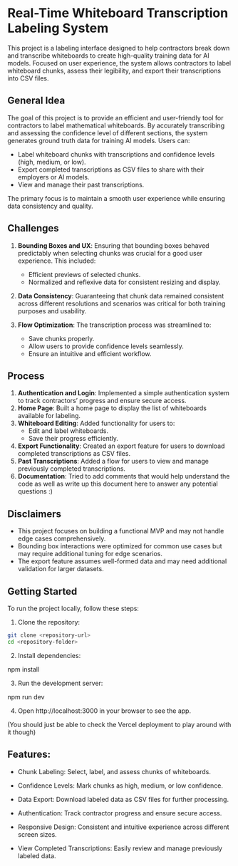 # Real-Time Whiteboard Transcription Labeling System

This project is a labeling interface designed to help contractors break down and transcribe whiteboards to create high-quality training data for AI models. Focused on user experience, the system allows contractors to label whiteboard chunks, assess their legibility, and export their transcriptions into CSV files.

## General Idea

The goal of this project is to provide an efficient and user-friendly tool for contractors to label mathematical whiteboards. By accurately transcribing and assessing the confidence level of different sections, the system generates ground truth data for training AI models. Users can:

- Label whiteboard chunks with transcriptions and confidence levels (high, medium, or low).
- Export completed transcriptions as CSV files to share with their employers or AI models.
- View and manage their past transcriptions.

The primary focus is to maintain a smooth user experience while ensuring data consistency and quality.

## Challenges

1. **Bounding Boxes and UX**: Ensuring that bounding boxes behaved predictably when selecting chunks was crucial for a good user experience. This included:
   - Efficient previews of selected chunks.
   - Normalized and reflexive data for consistent resizing and display.

2. **Data Consistency**: Guaranteeing that chunk data remained consistent across different resolutions and scenarios was critical for both training purposes and usability.

3. **Flow Optimization**: The transcription process was streamlined to:
   - Save chunks properly.
   - Allow users to provide confidence levels seamlessly.
   - Ensure an intuitive and efficient workflow.

## Process

1. **Authentication and Login**: Implemented a simple authentication system to track contractors’ progress and ensure secure access.
2. **Home Page**: Built a home page to display the list of whiteboards available for labeling.
3. **Whiteboard Editing**: Added functionality for users to:
   - Edit and label whiteboards.
   - Save their progress efficiently.
4. **Export Functionality**: Created an export feature for users to download completed transcriptions as CSV files.
5. **Past Transcriptions**: Added a flow for users to view and manage previously completed transcriptions.
6. **Documentation**: Tried to add comments that would help understand the code as well as write up this document here to answer any potential questions :)

## Disclaimers

- This project focuses on building a functional MVP and may not handle edge cases comprehensively.
- Bounding box interactions were optimized for common use cases but may require additional tuning for edge scenarios.
- The export feature assumes well-formed data and may need additional validation for larger datasets.

## Getting Started

To run the project locally, follow these steps:

1. Clone the repository:

```bash
git clone <repository-url>
cd <repository-folder>
```
2. Install dependencies:

npm install

3. Run the development server:

npm run dev

4. Open http://localhost:3000 in your browser to see the app. 

(You should just be able to check the Vercel deployment to play around with it though)

## Features:
- Chunk Labeling: Select, label, and assess chunks of whiteboards.

- Confidence Levels: Mark chunks as high, medium, or low confidence.

- Data Export: Download labeled data as CSV files for further processing.

- Authentication: Track contractor progress and ensure secure access.

- Responsive Design: Consistent and intuitive experience across different screen sizes.

- View Completed Transcriptions: Easily review and manage previously labeled data.
